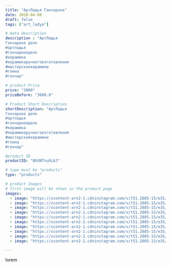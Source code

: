 ```yaml
---
title: "АртЛадья Гончарное"
date: 2018-04-08
draft: false
tags: ["art_ladya"]

# meta description
description : "АртЛадья
Гончарное дело
#артладья
#гончарноедело
#керамика
#керамикаручногоизготовления
#мастерскаякерамики
#глина
#гончар"

# product Price
price: "3000"
priceBefore: "3600.0"

# Product Short Description
shortDescription: "АртЛадья
Гончарное дело
#артладья
#гончарноедело
#керамика
#керамикаручногоизготовления
#мастерскаякерамики
#глина
#гончар"

#product ID
productID: "BhUNTnuhL6J"

# type must be "products"
type: "products"

# product Images
# first image will be shown in the product page
images:
  - image: "https://scontent-arn2-1.cdninstagram.com/v/t51.2885-15/e35/40111642_988718397979413_3014860312131141632_n.jpg?se=7&tp=1&_nc_ht=scontent-arn2-1.cdninstagram.com&_nc_cat=109&_nc_ohc=BGQewQBnnQAAX-f8RoY&oh=c41daff671935cd5c49f481ddf713666&oe=606B1F69&ig_cache_key=MTc1MzA4MjYwNDM5NzQ1MzQzMw%3D%3D.2"
  - image: "https://scontent-arn2-1.cdninstagram.com/v/t51.2885-15/e35/40402564_288052458678705_2745880993012383744_n.jpg?se=7&tp=1&_nc_ht=scontent-arn2-1.cdninstagram.com&_nc_cat=109&_nc_ohc=sDi8_Vvs5w8AX_KHNx6&oh=d4f684e64333aa31c22eaea281db85ba&oe=606CEA9D&ig_cache_key=MTc1MzA4MjYzMjYzMzU1ODAwNw%3D%3D.2"
  - image: "https://scontent-arn2-1.cdninstagram.com/v/t51.2885-15/e35/39979982_468400457013028_1508964711373209600_n.jpg?se=7&tp=1&_nc_ht=scontent-arn2-1.cdninstagram.com&_nc_cat=104&_nc_ohc=yag83jsNXLcAX9Ft5cd&oh=ad78f8d8baada051ec6ba84c2168c694&oe=606A41CF&ig_cache_key=MTc1MzA4MjY1NjI2NDExMjUxNw%3D%3D.2"
  - image: "https://scontent-arn2-1.cdninstagram.com/v/t51.2885-15/e35/40830506_616391365424191_4211408080191094784_n.jpg?se=7&tp=1&_nc_ht=scontent-arn2-1.cdninstagram.com&_nc_cat=107&_nc_ohc=I8UJmL9RcosAX-gB4MG&oh=0a214d41b411c828fdc41e8f3c7da1c1&oe=6069A103&ig_cache_key=MTc1MzA4MjY2NzE4NjE4NTM1Ng%3D%3D.2"
  - image: "https://scontent-arn2-1.cdninstagram.com/v/t51.2885-15/e35/40426131_2158949907676698_452868429796343808_n.jpg?se=8&tp=1&_nc_ht=scontent-arn2-1.cdninstagram.com&_nc_cat=106&_nc_ohc=ulDraJg6E6MAX-8IO1B&oh=21f4b0dbe1e800986bad1474f26245ce&oe=606CD7CB&ig_cache_key=MTc1MzA4MjY4MjA2NzQwMDcxNA%3D%3D.2"
  - image: "https://scontent-arn2-2.cdninstagram.com/v/t51.2885-15/e35/40014384_267899094054420_620808810780426240_n.jpg?se=7&tp=1&_nc_ht=scontent-arn2-2.cdninstagram.com&_nc_cat=100&_nc_ohc=Biv4J_9qWTcAX_tZnRm&oh=988c6e0eca44fb1c35f6035d90d0161e&oe=606B1172&ig_cache_key=MTc1MzA4MjY5ODM1ODEyODU2Ng%3D%3D.2"
  - image: "https://scontent-arn2-1.cdninstagram.com/v/t51.2885-15/e35/40135949_222393695301061_7461312848417783808_n.jpg?se=7&tp=1&_nc_ht=scontent-arn2-1.cdninstagram.com&_nc_cat=101&_nc_ohc=4lu1AA1AFMYAX_6zcKY&oh=f6dbef837522bc4878d6f47554edfcd4&oe=606C1C8D&ig_cache_key=MTc1MzA4MjcwODcwOTc0MDM0OA%3D%3D.2"
  - image: "https://scontent-arn2-2.cdninstagram.com/v/t51.2885-15/e35/40372965_2074273042793340_3841431527070105600_n.jpg?se=7&tp=1&_nc_ht=scontent-arn2-2.cdninstagram.com&_nc_cat=100&_nc_ohc=NcEVAgRh3SsAX9QabFB&oh=3c8e10a54de1e3ee8618aa0c15d08fce&oe=606AB6BC&ig_cache_key=MTc1MzA4MjcyMzI2NDAwNzMxOA%3D%3D.2"
  - image: "https://scontent-arn2-2.cdninstagram.com/v/t51.2885-15/e35/40826017_1392777847521596_4000993122644393984_n.jpg?se=7&tp=1&_nc_ht=scontent-arn2-2.cdninstagram.com&_nc_cat=108&_nc_ohc=kxkuM8njnxsAX_FG6FZ&oh=dde97ccc881ecdbff52aa32b7a63cd27&oe=606B3774&ig_cache_key=MTc1MzA4MzI0MzMzMjQ2NzA3Mg%3D%3D.2"
  - image: "https://scontent-arn2-1.cdninstagram.com/v/t51.2885-15/e35/40033395_395697300964029_9117911455658672128_n.jpg?se=7&tp=1&_nc_ht=scontent-arn2-1.cdninstagram.com&_nc_cat=109&_nc_ohc=TRIkl_Gb7KEAX8BB6FK&oh=e33e29a1517325899cf934b445d54c4e&oe=606AC7E7&ig_cache_key=MTc1MzA4MzI2NzIzMTU1MDQwNA%3D%3D.2"

---
```

lorem
